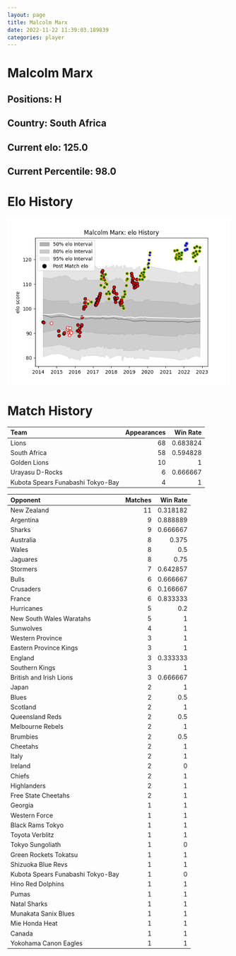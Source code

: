 ```yaml
---  
layout: page  
title: Malcolm Marx  
date: 2022-11-22 11:39:03.189839  
categories: player  
---
```

# Malcolm Marx

## Positions: H

## Country: South Africa

## Current elo: 125.0

## Current Percentile: 98.0

# Elo History


![elo history](history_MalcolmMarx.png)
# Match History


| Team                              |   Appearances |   Win Rate |
|:----------------------------------|--------------:|-----------:|
| Lions                             |            68 |   0.683824 |
| South Africa                      |            58 |   0.594828 |
| Golden Lions                      |            10 |   1        |
| Urayasu D-Rocks                   |             6 |   0.666667 |
| Kubota Spears Funabashi Tokyo-Bay |             4 |   1        |

| Opponent                          |   Matches |   Win Rate |
|:----------------------------------|----------:|-----------:|
| New Zealand                       |        11 |   0.318182 |
| Argentina                         |         9 |   0.888889 |
| Sharks                            |         9 |   0.666667 |
| Australia                         |         8 |   0.375    |
| Wales                             |         8 |   0.5      |
| Jaguares                          |         8 |   0.75     |
| Stormers                          |         7 |   0.642857 |
| Bulls                             |         6 |   0.666667 |
| Crusaders                         |         6 |   0.166667 |
| France                            |         6 |   0.833333 |
| Hurricanes                        |         5 |   0.2      |
| New South Wales Waratahs          |         5 |   1        |
| Sunwolves                         |         4 |   1        |
| Western Province                  |         3 |   1        |
| Eastern Province Kings            |         3 |   1        |
| England                           |         3 |   0.333333 |
| Southern Kings                    |         3 |   1        |
| British and Irish Lions           |         3 |   0.666667 |
| Japan                             |         2 |   1        |
| Blues                             |         2 |   0.5      |
| Scotland                          |         2 |   1        |
| Queensland Reds                   |         2 |   0.5      |
| Melbourne Rebels                  |         2 |   1        |
| Brumbies                          |         2 |   0.5      |
| Cheetahs                          |         2 |   1        |
| Italy                             |         2 |   1        |
| Ireland                           |         2 |   0        |
| Chiefs                            |         2 |   1        |
| Highlanders                       |         2 |   1        |
| Free State Cheetahs               |         2 |   1        |
| Georgia                           |         1 |   1        |
| Western Force                     |         1 |   1        |
| Black Rams Tokyo                  |         1 |   1        |
| Toyota Verblitz                   |         1 |   1        |
| Tokyo Sungoliath                  |         1 |   0        |
| Green Rockets Tokatsu             |         1 |   1        |
| Shizuoka Blue Revs                |         1 |   1        |
| Kubota Spears Funabashi Tokyo-Bay |         1 |   0        |
| Hino Red Dolphins                 |         1 |   1        |
| Pumas                             |         1 |   1        |
| Natal Sharks                      |         1 |   1        |
| Munakata Sanix Blues              |         1 |   1        |
| Mie Honda Heat                    |         1 |   1        |
| Canada                            |         1 |   1        |
| Yokohama Canon Eagles             |         1 |   1        |